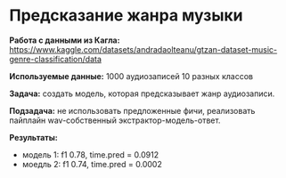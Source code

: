 <h1>Предсказание жанра музыки</h1>

**Работа с данными из  Кагла:** https://www.kaggle.com/datasets/andradaolteanu/gtzan-dataset-music-genre-classification/data

**Используемые данные:** 1000 аудиозаписей 10 разных классов

**Задача:** создать модель, которая предсказывает жанр аудиозаписи.

**Подзадача:** не использовать предложенные фичи, реализовать пайплайн wav-собственный экстрактор-модель-ответ.

**Результаты:**
- модель 1: f1 0.78, time.pred = 0.0912
- моедль 2: f1 0.74, time.pred = 0.0002
